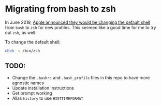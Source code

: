 # Migrating from bash to zsh

In June 2019, [Apple announced they would be changing the default shell](https://www.theverge.com/2019/6/4/18651872/apple-macos-catalina-zsh-bash-shell-replacement-features) from `bash` to `zsh` for new profiles. This seemed like a good time for me to try out `zsh`, as well.

To change the default shell:

```sh
chsh -s /bin/zsh
```

## TODO:

- Change the `.bashrc` and `.bash_profile` files in this repo to have more agnostic names
- Update installation instructions
- Get prompt working
- Alias `history` to use `HISTTIMEFORMAT`
